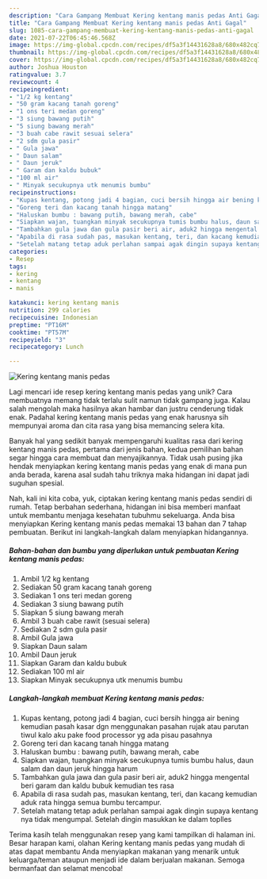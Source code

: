 ```yaml
---
description: "Cara Gampang Membuat Kering kentang manis pedas Anti Gagal"
title: "Cara Gampang Membuat Kering kentang manis pedas Anti Gagal"
slug: 1085-cara-gampang-membuat-kering-kentang-manis-pedas-anti-gagal
date: 2021-07-22T06:45:46.568Z
image: https://img-global.cpcdn.com/recipes/df5a3f14431628a8/680x482cq70/kering-kentang-manis-pedas-foto-resep-utama.jpg
thumbnail: https://img-global.cpcdn.com/recipes/df5a3f14431628a8/680x482cq70/kering-kentang-manis-pedas-foto-resep-utama.jpg
cover: https://img-global.cpcdn.com/recipes/df5a3f14431628a8/680x482cq70/kering-kentang-manis-pedas-foto-resep-utama.jpg
author: Joshua Houston
ratingvalue: 3.7
reviewcount: 4
recipeingredient:
- "1/2 kg kentang"
- "50 gram kacang tanah goreng"
- "1 ons teri medan goreng"
- "3 siung bawang putih"
- "5 siung bawang merah"
- "3 buah cabe rawit sesuai selera"
- "2 sdm gula pasir"
- " Gula jawa"
- " Daun salam"
- " Daun jeruk"
- " Garam dan kaldu bubuk"
- "100 ml air"
- " Minyak secukupnya utk menumis bumbu"
recipeinstructions:
- "Kupas kentang, potong jadi 4 bagian, cuci bersih hingga air bening kemudian pasah kasar dgn menggunakan pasahan rujak atau parutan tiwul kalo aku pake food processor yg ada pisau pasahnya"
- "Goreng teri dan kacang tanah hingga matang"
- "Haluskan bumbu : bawang putih, bawang merah, cabe"
- "Siapkan wajan, tuangkan minyak secukupnya tumis bumbu halus, daun salam dan daun jeruk hingga harum"
- "Tambahkan gula jawa dan gula pasir beri air, aduk2 hingga mengental beri garam dan kaldu bubuk kemudian tes rasa"
- "Apabila di rasa sudah pas, masukan kentang, teri, dan kacang kemudian aduk rata hingga semua bumbu tercampur."
- "Setelah matang tetap aduk perlahan sampai agak dingin supaya kentang nya tidak mengumpal. Setelah dingin masukkan ke dalam toplles"
categories:
- Resep
tags:
- kering
- kentang
- manis

katakunci: kering kentang manis 
nutrition: 299 calories
recipecuisine: Indonesian
preptime: "PT16M"
cooktime: "PT57M"
recipeyield: "3"
recipecategory: Lunch

---
```



![Kering kentang manis pedas](https://img-global.cpcdn.com/recipes/df5a3f14431628a8/680x482cq70/kering-kentang-manis-pedas-foto-resep-utama.jpg)

Lagi mencari ide resep kering kentang manis pedas yang unik? Cara membuatnya memang tidak terlalu sulit namun tidak gampang juga. Kalau salah mengolah maka hasilnya akan hambar dan justru cenderung tidak enak. Padahal kering kentang manis pedas yang enak harusnya sih mempunyai aroma dan cita rasa yang bisa memancing selera kita.



Banyak hal yang sedikit banyak mempengaruhi kualitas rasa dari kering kentang manis pedas, pertama dari jenis bahan, kedua pemilihan bahan segar hingga cara membuat dan menyajikannya. Tidak usah pusing jika hendak menyiapkan kering kentang manis pedas yang enak di mana pun anda berada, karena asal sudah tahu triknya maka hidangan ini dapat jadi suguhan spesial.


Nah, kali ini kita coba, yuk, ciptakan kering kentang manis pedas sendiri di rumah. Tetap berbahan sederhana, hidangan ini bisa memberi manfaat untuk membantu menjaga kesehatan tubuhmu sekeluarga. Anda bisa menyiapkan Kering kentang manis pedas memakai 13 bahan dan 7 tahap pembuatan. Berikut ini langkah-langkah dalam menyiapkan hidangannya.

<!--inarticleads1-->

##### Bahan-bahan dan bumbu yang diperlukan untuk pembuatan Kering kentang manis pedas:

1. Ambil 1/2 kg kentang
1. Sediakan 50 gram kacang tanah goreng
1. Sediakan 1 ons teri medan goreng
1. Sediakan 3 siung bawang putih
1. Siapkan 5 siung bawang merah
1. Ambil 3 buah cabe rawit (sesuai selera)
1. Sediakan 2 sdm gula pasir
1. Ambil  Gula jawa
1. Siapkan  Daun salam
1. Ambil  Daun jeruk
1. Siapkan  Garam dan kaldu bubuk
1. Sediakan 100 ml air
1. Siapkan  Minyak secukupnya utk menumis bumbu




<!--inarticleads2-->

##### Langkah-langkah membuat Kering kentang manis pedas:

1. Kupas kentang, potong jadi 4 bagian, cuci bersih hingga air bening kemudian pasah kasar dgn menggunakan pasahan rujak atau parutan tiwul kalo aku pake food processor yg ada pisau pasahnya
1. Goreng teri dan kacang tanah hingga matang
1. Haluskan bumbu : bawang putih, bawang merah, cabe
1. Siapkan wajan, tuangkan minyak secukupnya tumis bumbu halus, daun salam dan daun jeruk hingga harum
1. Tambahkan gula jawa dan gula pasir beri air, aduk2 hingga mengental beri garam dan kaldu bubuk kemudian tes rasa
1. Apabila di rasa sudah pas, masukan kentang, teri, dan kacang kemudian aduk rata hingga semua bumbu tercampur.
1. Setelah matang tetap aduk perlahan sampai agak dingin supaya kentang nya tidak mengumpal. Setelah dingin masukkan ke dalam toplles




Terima kasih telah menggunakan resep yang kami tampilkan di halaman ini. Besar harapan kami, olahan Kering kentang manis pedas yang mudah di atas dapat membantu Anda menyiapkan makanan yang menarik untuk keluarga/teman ataupun menjadi ide dalam berjualan makanan. Semoga bermanfaat dan selamat mencoba!
